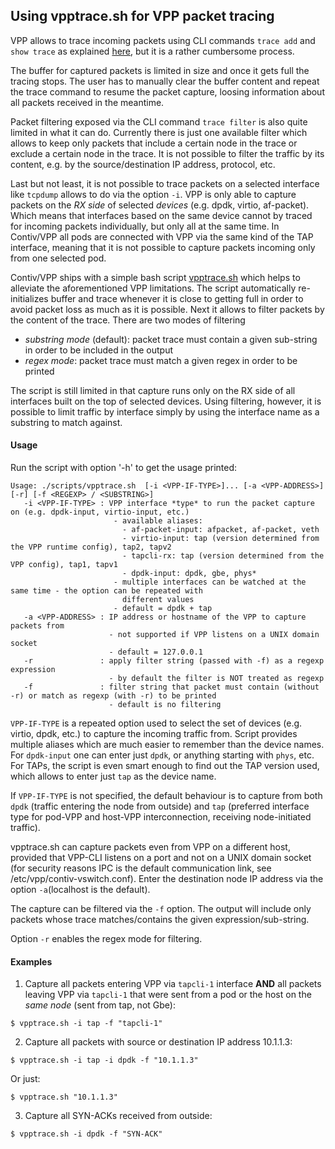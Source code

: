 ## Using vpptrace.sh for VPP packet tracing

VPP allows to trace incoming packets using CLI commands `trace add` and `show trace`
as explained [here](VPP_PACKET_TRACING_K8S.md), but it is a rather cumbersome process.

The buffer for captured packets is limited in size and once it gets full the tracing
stops. The user has to manually clear the buffer content and repeat the trace command
to resume the packet capture, loosing information about all packets received in the meantime.

Packet filtering exposed via the CLI command `trace filter` is also quite limited
in what it can do. Currently there is just one available filter which allows to keep
only packets that include a certain node in the trace or exclude a certain node in the trace.
It is not possible to filter the traffic by its content, e.g. by the source/destination
IP address, protocol, etc.

Last but not least, it is not possible to trace packets on a selected interface
like `tcpdump` allows to do via the option `-i`. VPP is only able to capture packets
on the *RX side* of selected *devices* (e.g. dpdk, virtio, af-packet). Which means
that interfaces based on the same device cannot by traced for incoming packets
individually, but only all at the same time. In Contiv/VPP all pods are connected
with VPP via the same kind of the TAP interface, meaning that it is not possible to
capture packets incoming only from one selected pod.

Contiv/VPP ships with a simple bash script [vpptrace.sh](../scripts/vpptrace.sh)
which helps to alleviate the aforementioned VPP limitations. The script automatically
re-initializes buffer and trace whenever it is close to getting full in order to
avoid packet loss as much as it is possible. Next it allows to filter packets
by the content of the trace. There are two modes of filtering
 - *substring mode* (default): packet trace must contain a given sub-string in order to
    be included in the output
 - *regex mode*: packet trace must match a given regex in order to be printed

The script is still limited in that capture runs only on the RX side of all interfaces
built on the top of selected devices. Using filtering, however, it is possible to limit
traffic by interface simply by using the interface name as a substring to match against.

#### Usage

Run the script with option '-h' to get the usage printed:
```
Usage: ./scripts/vpptrace.sh  [-i <VPP-IF-TYPE>]... [-a <VPP-ADDRESS>] [-r] [-f <REGEXP> / <SUBSTRING>]
   -i <VPP-IF-TYPE> : VPP interface *type* to run the packet capture on (e.g. dpdk-input, virtio-input, etc.)
                       - available aliases:
                         - af-packet-input: afpacket, af-packet, veth
                         - virtio-input: tap (version determined from the VPP runtime config), tap2, tapv2
                         - tapcli-rx: tap (version determined from the VPP config), tap1, tapv1
                         - dpdk-input: dpdk, gbe, phys*
                       - multiple interfaces can be watched at the same time - the option can be repeated with
                         different values
                       - default = dpdk + tap
   -a <VPP-ADDRESS> : IP address or hostname of the VPP to capture packets from
                      - not supported if VPP listens on a UNIX domain socket
                      - default = 127.0.0.1
   -r               : apply filter string (passed with -f) as a regexp expression
                      - by default the filter is NOT treated as regexp
   -f               : filter string that packet must contain (without -r) or match as regexp (with -r) to be printed
                      - default is no filtering
```

`VPP-IF-TYPE` is a repeated option used to select the set of devices (e.g. virtio, dpdk, etc.)
to capture the incoming traffic from. Script provides multiple aliases which
are much easier to remember than the device names. For `dpdk-input` one can enter
just `dpdk`, or anything starting with `phys`, etc. For TAPs, the script is even
smart enough to find out the TAP version used, which allows to enter just `tap`
as the device name.

If `VPP-IF-TYPE` is not specified, the default behaviour is to capture from both
`dpdk` (traffic entering the node from outside) and `tap` (preferred interface type
for pod-VPP and host-VPP interconnection, receiving node-initiated traffic).

vpptrace.sh can capture packets even from VPP on a different host, provided that
VPP-CLI listens on a port and not on a UNIX domain socket (for security reasons IPC
is the default communication link, see /etc/vpp/contiv-vswitch.conf). Enter the destination
node IP address via the option `-a`(localhost is the default).

The capture can be filtered via the `-f` option. The output will include only packets
whose trace matches/contains the given expression/sub-string.

Option `-r` enables the regex mode for filtering.

#### Examples

1. Capture all packets entering VPP via `tapcli-1` interface **AND** all packets
   leaving VPP via `tapcli-1` that were sent from a pod or the host on the *same node*
   (sent from tap, not Gbe):
```
$ vpptrace.sh -i tap -f "tapcli-1"
```

2. Capture all packets with source or destination IP address 10.1.1.3:
```
$ vpptrace.sh -i tap -i dpdk -f "10.1.1.3"
```
Or just:
```
$ vpptrace.sh "10.1.1.3"
```

3. Capture all SYN-ACKs received from outside:
```
$ vpptrace.sh -i dpdk -f "SYN-ACK"
```